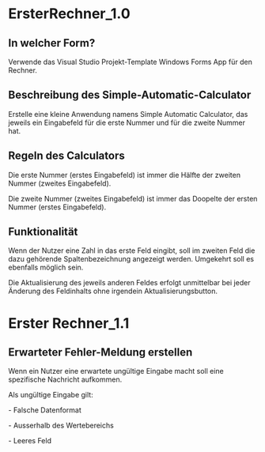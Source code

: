 # ErsterRechner_1.0

## **In welcher Form?**
<p>Verwende das Visual Studio Projekt-Template Windows Forms App für den Rechner.</p>

## **Beschreibung des Simple-Automatic-Calculator**
<p>Erstelle eine kleine Anwendung namens Simple Automatic Calculator, das jeweils ein Eingabefeld für die erste Nummer und für die zweite Nummer hat.</p>

## **Regeln des Calculators**
<p>Die erste Nummer (erstes Eingabefeld) ist immer die Hälfte der zweiten Nummer (zweites Eingabefeld).</p>

<p>Die zweite Nummer (zweites Eingabefeld) ist immer das Doopelte der ersten Nummer (erstes Eingabefeld).</p>

## **Funktionalität**
<p>Wenn der Nutzer eine Zahl in das erste Feld eingibt, soll im zweiten Feld die dazu gehörende Spaltenbezeichnung angezeigt werden. Umgekehrt soll es ebenfalls möglich sein.</p>

<p>Die Aktualisierung des jeweils anderen Feldes erfolgt unmittelbar bei jeder Änderung des Feldinhalts ohne irgendein Aktualisierungsbutton.</p>

# Erster Rechner_1.1
## Erwarteter Fehler-Meldung erstellen
<p>Wenn ein Nutzer eine erwartete ungültige Eingabe macht soll eine spezifische Nachricht aufkommen.</p>
<p>Als ungültige Eingabe gilt:</p>
<p>- Falsche Datenformat</p>
<p>- Ausserhalb des Wertebereichs</p>
<p>- Leeres Feld</p>
